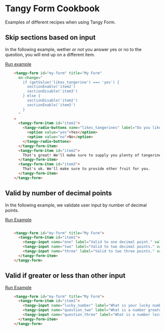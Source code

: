 # Tangy Form Cookbook
Examples of different recipes when using Tangy Form.

## Skip sections based on input
In the following example, wether or not you answer yes or no to the question, you will end up on a different item.

[Run example](https://codepen.io/rjsteinert/pen/WNbjPjZ)
```html
    <tangy-form id="my-form" title="My Form"
      on-change="
        if (getValue('likes_tangerine') === 'yes') {
          sectionEnable('item2')
          sectionDisable('item3')
        } else {
          sectionDisable('item2')
          sectionEnable('item3')
        }      
      "
    >
      <tangy-form-item id="item1">
        <tangy-radio-buttons name="likes_tangerines" label="Do you like tangerines?">
          <option value="yes">Yes</option>
          <option value="no">No</option>
        </tangy-radio-buttons>
      </tangy-form-item>
      <tangy-form-item id="item2">
        That's great! We'll make sure to supply you plenty of tangerines.
      </tangy-form-item>
      <tangy-form-item id="item3">
        That's ok. We'll make sure to provide other fruit for you.
      </tangy-form-item>
    </tangy-form>
```


## Valid by number of decimal points
In the following example, we validate user input by number of decimal points.

[Run Example](https://codepen.io/rjsteinert/pen/bGNWzrr)
```html

    <tangy-form id="my-form" title="My Form">
      <tangy-form-item id="item1">
        <tangy-input name="one" label="Valid to one decimal point." valid-if="/^[0-9]+\.[0-9]/.test(input.value)"></tangy-input>
        <tangy-input name="two" label="Valid to two decimal points." valid-if="/^[0-9]+\.[0-9][0-9]/.test(input.value)"></tangy-input>
        <tangy-input name="three" label="Valid to two three points." valid-if="/^[0-9]+\.[0-9][0-9][0-9]/.test(input.value)"></tangy-input>
      </tangy-form-item>
    </tangy-form>
```


## Valid if greater or less than other input

[Run Example](https://codepen.io/rjsteinert/pen/jOEGbGK)
```html
    <tangy-form id="my-form" title="My Form">
      <tangy-form-item id="item1">
        <tangy-input name="lucky_number" label="What is your lucky number?" type="number"></tangy-input>
        <tangy-input name="question_two" label="What is a number greater than or equal to your lucky number?" valid-if="parseInt(getValue('lucky_number')) <= parseInt(getValue('question_two'))" error-text="Number must be greater than or equal to your lucky number."></tangy-input>
        <tangy-input name="question_three" label="What is a number less than or equal to your lucky number?" valid-if="parseInt(getValue('lucky_number')) >= parseInt(getValue('question_three'))" error-text="Number must be less than or equal to your lucky number."></tangy-input>
      </tangy-form-item>
    </tangy-form>
```
